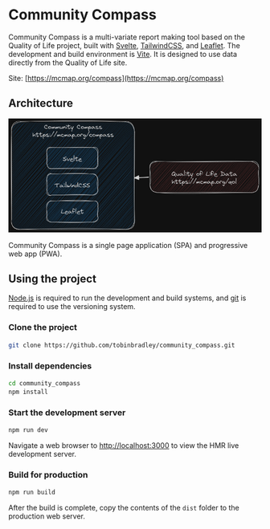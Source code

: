 # Community Compass

Community Compass is a multi-variate report making tool based on the Quality of Life project, built with [Svelte](https://svelte.dev/), [TailwindCSS](https://tailwindcss.com/), and [Leaflet](https://leafletjs.com/). The development and build environment is [Vite](https://vitejs.dev/). It is designed to use data directly from the Quality of Life site.

Site: [https://mcmap.org/compass](https://mcmap.org/compass)

## Architecture

![Architecture](./Architecture.png)

Community Compass is a single page application (SPA) and progressive web app (PWA). 


## Using the project

[Node.js](https://nodejs.org/en) is required to run the development and build systems, and [git](https://git-scm.com/) is required to use the versioning system.

### Clone the project
```bash
git clone https://github.com/tobinbradley/community_compass.git
```

### Install dependencies
```bash
cd community_compass
npm install
```

### Start the development server
```bash
npm run dev
```

Navigate a web browser to [http://localhost:3000](http://localhost:3000) to view the HMR live development server.

### Build for production
```bash
npm run build
```

After the build is complete, copy the contents of the `dist` folder to the production web server.
